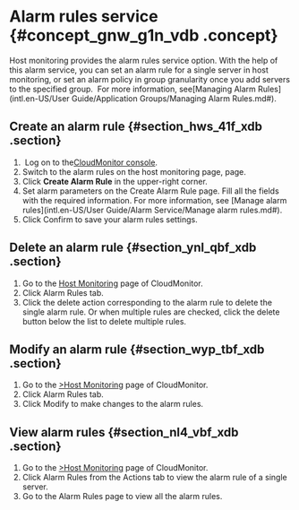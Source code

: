 # Alarm rules service {#concept_gnw_g1n_vdb .concept}

Host monitoring provides the alarm rules service option. With the help of this alarm service, you can set an alarm rule for a single server in host monitoring, or set an alarm policy in group granularity once you add servers to the specified group.  For more information, see[Managing Alarm Rules](intl.en-US/User Guide/Application Groups/Managing Alarm Rules.md#).

## Create an alarm rule {#section_hws_41f_xdb .section}

1.   Log on to the[CloudMonitor console](https://cms.console.aliyun.com/?spm=a2c4g.11186623.2.5.lEWvQW#/hostmonitor/host).
2.  Switch to the alarm rules on the host monitoring page, page.
3.  Click **Create Alarm Rule** in the upper-right corner.
4.  Set alarm parameters on the Create Alarm Rule page. Fill all the fields with the required information. For more information, see [Manage alarm rules](intl.en-US/User Guide/Alarm Service/Manage alarm rules.md#).
5.  Click Confirm to save your alarm rules settings.

## Delete an alarm rule {#section_ynl_qbf_xdb .section}

1.  Go to the [Host Monitoring](https://cms.console.aliyun.com/?spm=a2c4g.11186623.2.7.lEWvQW#/hostmonitor/host) page of CloudMonitor.
2.  Click Alarm Rules tab.
3.  Click the delete action corresponding to the alarm rule to delete the single alarm rule. Or when multiple rules are checked, click the delete button below the list to delete multiple rules.

## Modify an alarm rule {#section_wyp_tbf_xdb .section}

1.  Go to the [\>Host Monitoring](https://cms.console.aliyun.com/?spm=a2c4g.11186623.2.8.lEWvQW#/hostmonitor/host) page of CloudMonitor.
2.  Click Alarm Rules tab.
3.  Click Modify to make changes to the alarm rules.

## View alarm rules {#section_nl4_vbf_xdb .section}

1.  Go to the [\>Host Monitoring](https://cms.console.aliyun.com/?spm=a2c4g.11186623.2.9.lEWvQW#/hostmonitor/host) page of CloudMonitor.
2.  Click Alarm Rules from the Actions tab to view the alarm rule of a single server.
3.  Go to the Alarm Rules page to view all the alarm rules.

